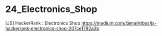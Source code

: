 # 24_Electronics_Shop
[JS] HackerRank : Electronics Shop
https://medium.com/@marktbss/js-hackerrank-electronics-shop-207ce1782a3b
